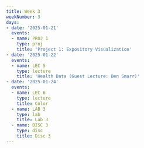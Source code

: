 ```yaml
---
title: Week 3
weekNumber: 3
days:
- date: '2025-01-21'
  events:
  - name: PROJ 1
    type: proj
    title: 'Project 1: Expository Visualization'
- date: '2025-01-22'
  events:
  - name: LEC 5
    type: lecture
    title: 'Health Data (Guest Lecture: Ben Smarr)'
- date: '2025-01-24'
  events:
  - name: LEC 6
    type: lecture
    title: Color
  - name: LAB 3
    type: lab
    title: Lab 3
  - name: DISC 3
    type: disc
    title: Disc 3
---
```

